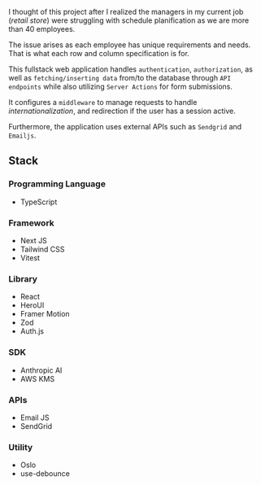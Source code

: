 I thought of this project after I realized the managers in my current job (*retail store*) were struggling with schedule planification as we are more than 40 employees.

The issue arises as each employee has unique requirements and needs. That is what each row and column specification is for.

This fullstack web application handles `authentication`, `authorization`, as well as `fetching/inserting data` from/to the database through `API endpoints` while also utilizing `Server Actions` for form submissions.

It configures a `middleware` to manage requests to handle *internationalization*, and redirection if the user has a session active.

Furthermore, the application uses external APIs such as `Sendgrid` and `Emailjs`.

## Stack
### Programming Language
- TypeScript
### Framework
- Next JS
- Tailwind CSS
- Vitest
### Library
- React
- HeroUI
- Framer Motion
- Zod
- Auth.js
### SDK
- Anthropic AI
- AWS KMS
### APIs
- Email JS
- SendGrid
### Utility
- Oslo
- use-debounce
